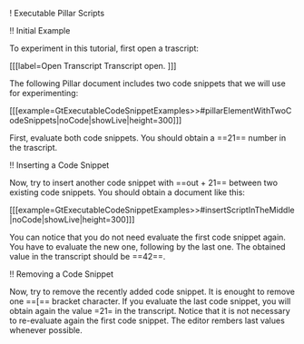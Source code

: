! Executable Pillar Scripts

!! Initial Example 

To experiment in this tutorial, first open a trascript:

[[[label=Open Transcript
Transcript open.
]]]

The following Pillar document includes two code snippets that we will use for experimenting:

[[[example=GtExecutableCodeSnippetExamples>>#pillarElementWithTwoCodeSnippets|noCode|showLive|height=300]]]

First, evaluate both code snippets. You should obtain a ==21== number in the trascript.

!! Inserting a Code Snippet

Now, try to insert another code snippet with ==out + 21== between two existing code snippets. You should obtain a document like this: 

[[[example=GtExecutableCodeSnippetExamples>>#insertScriptInTheMiddle|noCode|showLive|height=300]]]

You can notice that you do not need evaluate the first code snippet again. You have to evaluate the new one, following by the last one. The obtained value in the transcript should be ==42==.

!! Removing a Code Snippet

Now, try to remove the recently added code snippet. It is enought to remove one ==[== bracket character. If you evaluate the last code snippet, you will obtain again the value =21= in the transcript. Notice that it is not necessary to re-evaluate again the first code snippet. The editor rembers last values whenever possible.
 